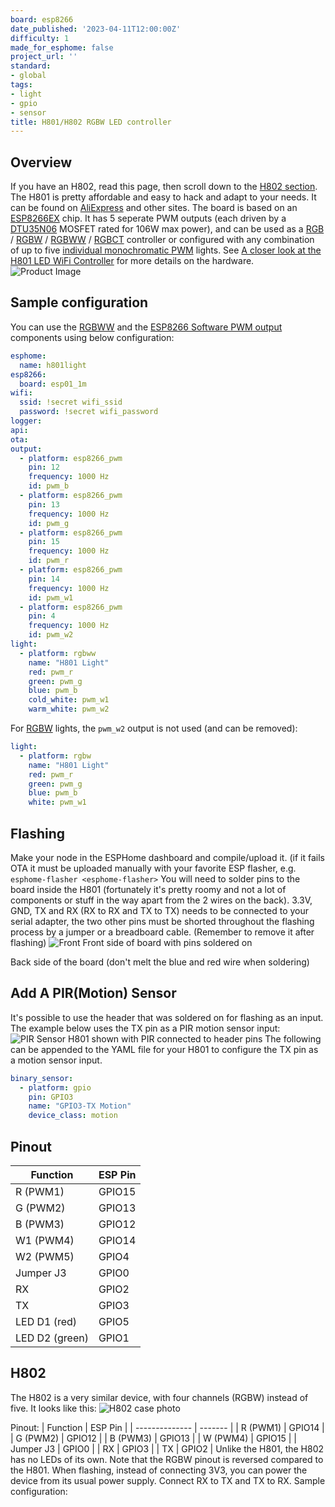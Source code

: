 ```yaml
---
board: esp8266
date_published: '2023-04-11T12:00:00Z'
difficulty: 1
made_for_esphome: false
project_url: ''
standard:
- global
tags:
- light
- gpio
- sensor
title: H801/H802 RGBW LED controller
---
```


## Overview

If you have an H802, read this page, then scroll down to the [H802 section](#h802).
The H801 is pretty affordable and easy to hack and adapt to your needs.
It can be found on [AliExpress](https://s.click.aliexpress.com/e/bbnUDBZW) and other sites.
The board is based on an [ESP8266EX](https://www.espressif.com/sites/default/files/documentation/0a-esp8266ex_datasheet_en.pdf)
chip.
It has 5 seperate PWM outputs (each driven by a [DTU35N06](http://www.din-tek.jp/Upload/Product%20Doc/Datasheet/DTU35N06.pdf)
MOSFET rated for 106W max power), and can be used as a [RGB](https://esphome.io/components/light/rgb.html) /
[RGBW](https://esphome.io/components/light/rgbw.html) / [RGBWW](https://esphome.io/components/light/rgbww.html) /
[RGBCT](https://esphome.io/components/light/rgbct.html)
controller or configured with any combination of up to five
[individual monochromatic PWM](/components/light/monochromatic.html) lights. See [A closer look at the H801 LED WiFi
Controller](https://tinkerman.cat/post/closer-look-h801-led-wifi-controller)
for more details on the hardware.
![Product Image](/h801.jpg "Product Image")

## Sample configuration

You can use the [RGBWW](https://esphome.io/components/light/rgbww.html) and the
[ESP8266 Software PWM output](https://esphome.io/components/output/esp8266_pwm.html) components using below configuration:
``` yaml
esphome:
  name: h801light
esp8266:
  board: esp01_1m
wifi:
  ssid: !secret wifi_ssid
  password: !secret wifi_password
logger:
api:
ota:
output:
  - platform: esp8266_pwm
    pin: 12
    frequency: 1000 Hz
    id: pwm_b
  - platform: esp8266_pwm
    pin: 13
    frequency: 1000 Hz
    id: pwm_g
  - platform: esp8266_pwm
    pin: 15
    frequency: 1000 Hz
    id: pwm_r
  - platform: esp8266_pwm
    pin: 14
    frequency: 1000 Hz
    id: pwm_w1
  - platform: esp8266_pwm
    pin: 4
    frequency: 1000 Hz
    id: pwm_w2
light:
  - platform: rgbww
    name: "H801 Light"
    red: pwm_r
    green: pwm_g
    blue: pwm_b
    cold_white: pwm_w1
    warm_white: pwm_w2
```
For [RGBW](https://esphome.io/components/light/rgbw.html)
lights, the `pwm_w2` output is not used (and can be removed):
``` yaml
light:
  - platform: rgbw
    name: "H801 Light"
    red: pwm_r
    green: pwm_g
    blue: pwm_b
    white: pwm_w1
```

## Flashing

Make your node in the ESPHome dashboard and compile/upload it. (if it
fails OTA it must be uploaded manually with your favorite ESP flasher,
e.g. `esphome-flasher <esphome-flasher>`
You will need to solder pins to the board inside the H801 (fortunately
it\'s pretty roomy and not a lot of components or stuff in the way apart
from the 2 wires on the back).
3.3V, GND, TX and RX (RX to RX and TX to TX) needs to be connected to
your serial adapter, the two other pins must be shorted throughout the
flashing process by a jumper or a breadboard cable. (Remember to remove
it after flashing)
![Front](/h801-board-front.jpg "Front")
Front side of board with pins soldered on

Back side of the board (don\'t melt the blue and red wire when
soldering)

## Add A PIR(Motion) Sensor

It\'s possible to use the header that was soldered on for flashing as an
input. The example below uses the TX pin as a PIR motion sensor input:
![PIR Sensor](/h801-pir_sensor.jpg "PIR Sensor")
H801 shown with PIR connected to header pins
The following can be appended to the YAML file for your H801 to
configure the TX pin as a motion sensor input.
``` yaml
binary_sensor:
  - platform: gpio
    pin: GPIO3
    name: "GPIO3-TX Motion"
    device_class: motion
```

## Pinout

| Function       | ESP Pin |
| -------------- | ------- |
| R (PWM1)       | GPIO15  |
| G (PWM2)       | GPIO13  |
| B (PWM3)       | GPIO12  |
| W1 (PWM4)      | GPIO14  |
| W2 (PWM5)      | GPIO4   |
| Jumper J3      | GPIO0   |
| RX             | GPIO2   |
| TX             | GPIO3   |
| LED D1 (red)   | GPIO5   |
| LED D2 (green) | GPIO1   |

## H802

The H802 is a very similar device, with four channels (RGBW) instead of five.
It looks like this:
![H802 case photo](/H802WiFi-1.jpg "H802 case photo")

Pinout:
| Function       | ESP Pin |
| -------------- | ------- |
| R (PWM1)       | GPIO14  |
| G (PWM2)       | GPIO12  |
| B (PWM3)       | GPIO13  |
| W (PWM4)       | GPIO15  |
| Jumper J3      | GPIO0   |
| RX             | GPIO3   |
| TX             | GPIO2   |
Unlike the H801, the H802 has no LEDs of its own.
Note that the RGBW pinout is reversed compared to the H801.
When flashing, instead of connecting 3V3, you can power the device from its usual power supply.
Connect RX to TX and TX to RX.
Sample configuration: